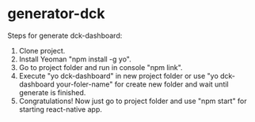 # generator-dck
Steps for generate dck-dashboard:
1. Clone project.
2. Install Yeoman "npm install -g yo".
3. Go to project folder and run in console "npm link".
4. Execute "yo dck-dashboard" in new project folder or use "yo dck-dashboard your-foler-name" for create new folder and wait until generate is finished.
5. Congratulations! Now just go to project folder and use "npm start" for starting react-native app.

